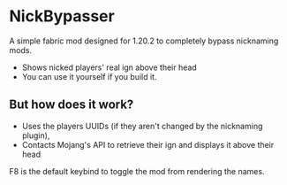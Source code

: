 # NickBypasser
A simple fabric mod designed for 1.20.2 to completely bypass nicknaming mods.
- Shows nicked players' real ign above their head
- You can use it yourself if you build it.

## But how does it work?
- Uses the players UUIDs (if they aren't changed by the nicknaming plugin),
- Contacts Mojang's API to retrieve their ign and displays it above their head


F8 is the default keybind to toggle the mod from rendering the names.